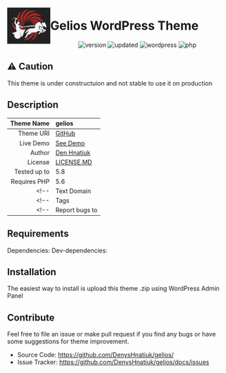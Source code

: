 <p align="center">
  <img width="100" src="https://raw.githubusercontent.com/DenysHnatiuk/gelios/main/screenshot.png" alt="Gelios logo" align="left" />
  <h1>Gelios WordPress Theme</h1>  
</p>
<p align="center">
	<img alt="version" src="https://img.shields.io/github/package-json/v/denyshnatiuk/gelios" />
	<img alt="updated" src="https://img.shields.io/badge/last%20updated-july%202021-yellow" />
	<img alt="wordpress" src="https://img.shields.io/badge/wordpress-v5.8-blue" />
	<img alt="php" src="https://img.shields.io/badge/php-v5.6-blue" />
</p>

## ⚠️ **Caution**
This theme is under constructuion and not stable to use it on production

## Description

<!-- WordPress theme for logistics company -->

| **Theme Name**               | gelios                                                               |
|-----------------------------:|:---------------------------------------------------------------------|
| Theme URI                    | [GitHub](https://github.com/DenysHnatiuk/gelios/)                    | 
| Live Demo                    | [See Demo](http://www.geliostrans.com/)                              | 
| Author                       | [Den Hnatiuk](https://denyshnatiuk.github.io/cv/)                    | 
| License                      | [LICENSE.MD](https://github.com/DenysHnatiuk/gelios/docs/LICENSE.md) | 
| Tested up to                 | 5.8                                                                  | 
| Requires PHP                 | 5.6                                                                  | 
<!-- | Text Domain                  | gelios                                                               |  -->
<!-- | Tags                         |                                                                      |  -->
<!-- | Report bugs to               | [Bugreport](https://github.com/DenysHnatiuk/gelios/docs/issues/)     |  -->

## Requirements

Dependencies:
Dev-dependencies:

## Installation

The easiest way to install is upload this theme .zip using WordPress Admin Panel

<!-- ## Benchmarks

Benchmarks can be found here: -->

## Contribute

Feel free to file an issue or make pull request if you find any bugs or
have some suggestions for theme improvement.

-   Source Code:    <https://github.com/DenysHnatiuk/gelios/>
-   Issue Tracker:  <https://github.com/DenysHnatiuk/gelios/docs/issues>
<!-- -   Google Group:    -->
<!-- -   Gitter:          -->
<!-- -   Contributor's guide: -->